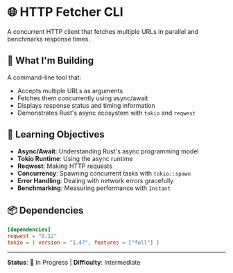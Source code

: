 # 🌐 HTTP Fetcher CLI

A concurrent HTTP client that fetches multiple URLs in parallel and benchmarks response times.

## 🎯 What I'm Building

A command-line tool that:
- Accepts multiple URLs as arguments
- Fetches them concurrently using async/await
- Displays response status and timing information
- Demonstrates Rust's async ecosystem with `tokio` and `reqwest`

## 🎯 Learning Objectives

- **Async/Await**: Understanding Rust's async programming model
- **Tokio Runtime**: Using the async runtime
- **Reqwest**: Making HTTP requests
- **Concurrency**: Spawning concurrent tasks with `tokio::spawn`
- **Error Handling**: Dealing with network errors gracefully
- **Benchmarking**: Measuring performance with `Instant`

## 📦 Dependencies

```toml
[dependencies]
reqwest = "0.12"
tokio = { version = "1.47", features = ["full"] }
```

---

**Status**: 🔨 In Progress | **Difficulty**: Intermediate
